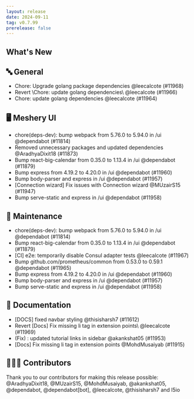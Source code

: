 ```yaml
---
layout: release
date: 2024-09-11
tag: v0.7.99
prerelease: false
---
```


## What's New
## 🔤 General
- Chore: Upgrade golang package dependencies @leecalcote (#11968)
- Revert \Chore: update golang dependencies\ @leecalcote (#11966)
- Chore: update golang dependencies @leecalcote (#11964)

## 🖥 Meshery UI

- chore(deps-dev): bump webpack from 5.76.0 to 5.94.0 in /ui @dependabot (#11814)
- Removed unnecessary packages and updated dependencies @AradhyaDixit18 (#11873)
- Bump react-big-calendar from 0.35.0 to 1.13.4 in /ui @dependabot (#11879)
- Bump express from 4.19.2 to 4.20.0 in /ui @dependabot (#11960)
- Bump body-parser and express in /ui @dependabot (#11957)
- [Connection wizard] Fix issues with Connection wizard @MUzairS15 (#11947)
- Bump serve-static and express in /ui @dependabot (#11958)

## 🧰 Maintenance

- chore(deps-dev): bump webpack from 5.76.0 to 5.94.0 in /ui @dependabot (#11814)
- Bump react-big-calendar from 0.35.0 to 1.13.4 in /ui @dependabot (#11879)
- [CI] e2e:  temporarily disable Consul adapter tests @leecalcote (#11967)
- Bump github.com/prometheus/common from 0.53.0 to 0.59.1 @dependabot (#11965)
- Bump express from 4.19.2 to 4.20.0 in /ui @dependabot (#11960)
- Bump body-parser and express in /ui @dependabot (#11957)
- Bump serve-static and express in /ui @dependabot (#11958)

## 📖 Documentation

- [DOCS] fixed navbar styling @thisisharsh7 (#11612)
- Revert \[Docs] Fix missing li tag in extension points\ @leecalcote (#11969)
- (Fix) : updated tutorial links in sidebar @akankshat05 (#11953)
- [Docs] Fix missing li tag in extension points @MohdMusaiyab (#11915)

## 👨🏽‍💻 Contributors

Thank you to our contributors for making this release possible:
@AradhyaDixit18, @MUzairS15, @MohdMusaiyab, @akankshat05, @dependabot, @dependabot[bot], @leecalcote, @thisisharsh7 and l5io

